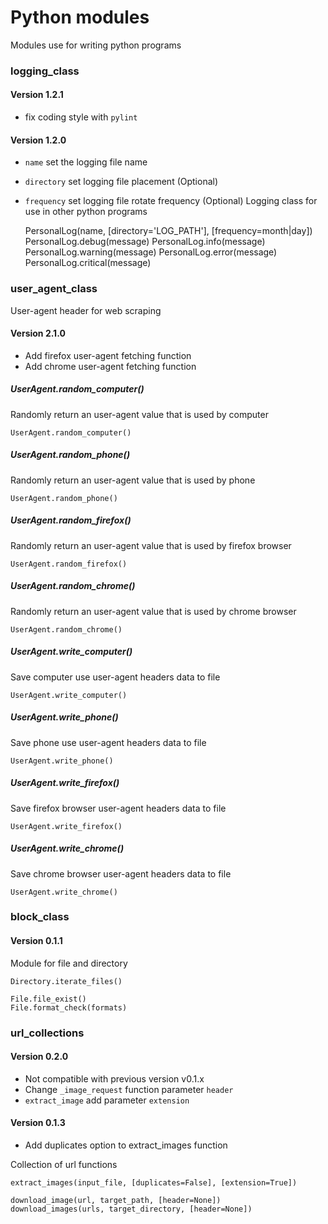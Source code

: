 # Python modules
Modules use for writing python programs


### logging_class

#### Version 1.2.1
- fix coding style with `pylint`

#### Version 1.2.0
- `name` set the logging file name
- `directory` set logging file placement (Optional)
- `frequency` set logging file rotate frequency (Optional) 
Logging class for use in other python programs

    PersonalLog(name, [directory='LOG_PATH'], [frequency=month|day])
    PersonalLog.debug(message)
    PersonalLog.info(message)
    PersonalLog.warning(message)
    PersonalLog.error(message)
    PersonalLog.critical(message)


### user_agent_class
User-agent header for web scraping  
#### Version 2.1.0
- Add firefox user-agent fetching function
- Add chrome user-agent fetching function


##### UserAgent.random_computer()
Randomly return an user-agent value that is used by computer

    UserAgent.random_computer()

##### UserAgent.random_phone()
Randomly return an user-agent value that is used by phone

    UserAgent.random_phone()

##### UserAgent.random_firefox()
Randomly return an user-agent value that is used by firefox browser

    UserAgent.random_firefox()

##### UserAgent.random_chrome()
Randomly return an user-agent value that is used by chrome browser

    UserAgent.random_chrome()

##### UserAgent.write_computer()
Save computer use user-agent headers data to file

    UserAgent.write_computer()

##### UserAgent.write_phone()
Save phone use user-agent headers data to file

    UserAgent.write_phone()

##### UserAgent.write_firefox()
Save firefox browser user-agent headers data to file

    UserAgent.write_firefox()

##### UserAgent.write_chrome()
Save chrome browser user-agent headers data to file

    UserAgent.write_chrome()


### block_class
#### Version 0.1.1
Module for file and directory

    Directory.iterate_files()

    File.file_exist()
    File.format_check(formats)


### url_collections
#### Version 0.2.0
- Not compatible with previous version v0.1.x
- Change `_image_request` function parameter `header`
- `extract_image` add parameter `extension`

#### Version 0.1.3
- Add duplicates option to extract_images function

Collection of url functions

    extract_images(input_file, [duplicates=False], [extension=True])

    download_image(url, target_path, [header=None])
    download_images(urls, target_directory, [header=None])
